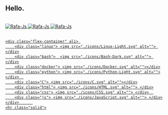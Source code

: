 
## Hello.
 <div>
  <a href="https://github.com/rafaelsantosr1">
</div>
<div style="display: inline_block"><br>
  <img align="center" alt="Rafa-Js" height="30" width="55" src="https://img.shields.io/badge/-Linux-05122A?style=flat&logo=linux&logoColor=white">
  <img align="center" alt="Rafa-Js" height="30" width="55" src="https://img.shields.io/badge/-Docker-05122A?style=flat&logo=docker">
  <img align="center" alt="Rafa-Js" height="30" width="55" src="https://img.shields.io/badge/-Python-05122A?style=flat&logo=python">
</div> 

  ## 

 <!--<div>












<!DOCTYPE html>
<html lang="en">
<head>
    <meta charset="UTF-8">
    <meta name="viewport" content="width=device-width, initial-scale=1.0">
    <link rel="stylesheet" href="./css/style.css">

</head>
<body>
    <h1>Hello</h1>
    <hr class="solid">
<!--    
    <div>
        <a href="https://github.com/rafaelsantosr1">
    </div>
-->
    <div class="flex-container" ali> 
        <div class="linux"> <img src="./icons/Linux-Light.svg" alt=""> </div>
        <div class="bash">  <img src="./icons/Bash-Dark.svg" alt=""> </div>
        <div class="docker"> <img src="./icons/Docker.svg" alt=""></div>
        <div class="python"> <img src="./icons/Python-Light.svg" alt=""></div>  
        <div class="C"> <img src="./icons/C.svg" alt=""></div>
        <div class="html"> <img src="./icons/HTML.svg" alt=""> </div>
        <div class="css"> <img src="./icons/CSS.svg" alt=""> </div>  
        <div class="js"> <img src="./icons/JavaScript.svg" alt=""> </div>
    </div>      
    <hr class="solid">

    
</body>
</html>

